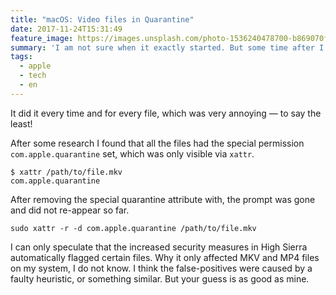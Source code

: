 ```yaml
---
title: "macOS: Video files in Quarantine"
date: 2017-11-24T15:31:49
feature_image: https://images.unsplash.com/photo-1536240478700-b869070f9279?ixlib=rb-0.3.5&q=80&fm=jpg&crop=entropy&cs=tinysrgb&w=1080&fit=max&ixid=eyJhcHBfaWQiOjExNzczfQ&s=4334a0d339cd4f31582c32eeaf4f582a
summary: 'I am not sure when it exactly started. But some time after I upgraded to High Sierra, VLC started to display a “Verifying the file” prompt with a progress bar whenever I opened a MKV or MP4 file.'
tags:
  - apple
  - tech
  - en
---
```


It did it every time and for every file, which was very annoying — to say the least!

After some research I found that all the files had the special permission `com.apple.quarantine` set, which was only visible via `xattr`.

```shell
$ xattr /path/to/file.mkv
com.apple.quarantine
```

After removing the special quarantine attribute with, the prompt was gone and did not re-appear so far.

```shell
sudo xattr -r -d com.apple.quarantine /path/to/file.mkv
```

I can only speculate that the increased security measures in High Sierra automatically flagged certain files. Why it only affected MKV and MP4 files on my system, I do not know. I think the false-positives were caused by a faulty heuristic, or something similar. But your guess is as good as mine.
